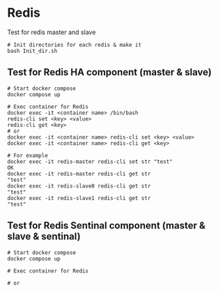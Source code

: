 # Redis
Test for redis master and slave
```
# Init directories for each redis & make it
bash Init_dir.sh
```


## Test for Redis HA component (master & slave)
```
# Start docker compose
docker compose up

# Exec container for Redis
docker exec -it <container name> /bin/bash
redis-cli set <key> <value>
redis-cli get <key> 
# or
docker exec -it <container name> redis-cli set <key> <value>
docker exec -it <container name> redis-cli get <key> 

# For example
docker exec -it redis-master redis-cli set str "test"
OK
docker exec -it redis-master redis-cli get str
"test"
docker exec -it redis-slave0 redis-cli get str
"test"
docker exec -it redis-slave1 redis-cli get str
"test"
```

## Test for Redis Sentinal component (master & slave & sentinal)
```
# Start docker compose
docker compose up

# Exec container for Redis

# or

```